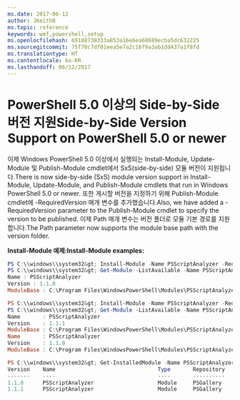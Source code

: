 ```yaml
---
ms.date: 2017-06-12
author: JKeithB
ms.topic: reference
keywords: wmf,powershell,setup
ms.openlocfilehash: 69188738333a853a16e6ea68689ecba5dc632225
ms.sourcegitcommit: 75f70c7df01eea5e7a2c16f9a3ab1dd437a1f8fd
ms.translationtype: HT
ms.contentlocale: ko-KR
ms.lasthandoff: 06/12/2017
---
```

# <a name="side-by-side-version-support-on-powershell-50-or-newer"></a><span data-ttu-id="1a331-102">PowerShell 5.0 이상의 Side-by-Side 버전 지원</span><span class="sxs-lookup"><span data-stu-id="1a331-102">Side-by-Side Version Support on PowerShell 5.0 or newer</span></span>

<span data-ttu-id="1a331-103">이제 Windows PowerShell 5.0 이상에서 실행되는 Install-Module, Update-Module 및 Publish-Module cmdlet에서 SxS(side-by-side) 모듈 버전이 지원됩니다.</span><span class="sxs-lookup"><span data-stu-id="1a331-103">There is now side-by-side (SxS) module version support in Install-Module, Update-Module, and Publish-Module cmdlets that run in Windows PowerShell 5.0 or newer.</span></span>
<span data-ttu-id="1a331-104">또한 게시할 버전을 지정하기 위해 Publish-Module cmdlet에 -RequiredVersion 매개 변수를 추가했습니다.</span><span class="sxs-lookup"><span data-stu-id="1a331-104">Also, we have added a -RequiredVersion parameter to the Publish-Module cmdlet to specify the version to be published.</span></span> <span data-ttu-id="1a331-105">이제 Path 매개 변수는 버전 폴더로 모듈 기본 경로를 지원합니다.</span><span class="sxs-lookup"><span data-stu-id="1a331-105">The Path parameter now supports the module base path with the version folder.</span></span>

<span data-ttu-id="1a331-106">**Install-Module 예제:**</span><span class="sxs-lookup"><span data-stu-id="1a331-106">**Install-Module examples:**</span></span>
```powershell
PS C:\\windows\\system32&gt; Install-Module -Name PSScriptAnalyzer -RequiredVersion 1.1.0 -Repository PSGallery
PS C:\\windows\\system32&gt; Get-Module -ListAvailable -Name PSScriptAnalyzer | Format-List Name,Version,ModuleBase
Name : PSScriptAnalyzer
Version : 1.1.0
ModuleBase : C:\Program Files\WindowsPowerShell\Modules\PSScriptAnalyzer\1.1.0

PS C:\\windows\\system32&gt; Install-Module -Name PSScriptAnalyzer -RequiredVersion 1.1.1 -Repository PSGallery
PS C:\\windows\\system32&gt; Get-Module -ListAvailable -Name PSScriptAnalyzer | Format-List Name,Version,ModuleBase
Name       : PSScriptAnalyzer 
Version    : 1.1.1
ModuleBase : C:\Program Files\WindowsPowerShell\Modules\PSScriptAnalyzer\1.1.1
Name       : PSScriptAnalyzer
Version    : 1.1.0
ModuleBase : C:\Program Files\WindowsPowerShell\Modules\PSScriptAnalyzer\1.1.0

PS C:\\windows\\system32&gt; Get-InstalledModule -Name PSScriptAnalyzer -AllVersions
Version    Name                                Type       Repository           Description            
-------    ----                                ----       ----------           -----------            
1.1.0      PSScriptAnalyzer                    Module     PSGallery            PSScriptAnalyzer provides script analysis... 
1.1.1      PSScriptAnalyzer                    Module     PSGallery            PSScriptAnalyzer provides script analysis...
```


